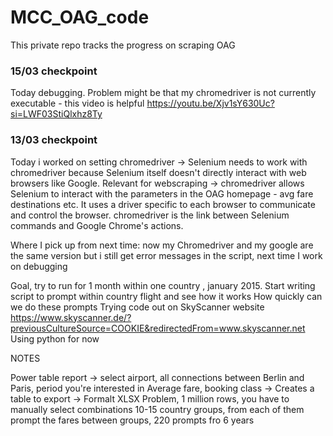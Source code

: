 # MCC_OAG_code
This private repo tracks the progress on scraping OAG 

### 15/03 checkpoint 
Today debugging. Problem might be that my chromedriver is not currently executable - this video is helpful https://youtu.be/Xjv1sY630Uc?si=LWF03StiQlxhz8Ty

### 13/03 checkpoint 
Today i worked on setting chromedriver -> Selenium needs to work with chromedriver because Selenium itself doesn't directly interact with web browsers like Google. 
Relevant for webscraping ->  chromedriver allows Selenium to interact with the parameters in the OAG homepage - avg fare destinations etc. 
It uses a driver specific to each browser to communicate and control the browser. 
chromedriver is the link between Selenium commands and Google Chrome's actions. 

Where I pick up from next time: now my Chromedriver and my google are the same version but i still get error messages in the script, next time I work on debugging 

Goal, try to run for 1 month within one country , january 2015. 
Start writing script to prompt within country flight and see how it works
How quickly can we do these prompts 
Trying code out on SkyScanner website https://www.skyscanner.de/?previousCultureSource=COOKIE&redirectedFrom=www.skyscanner.net
Using python for now 

NOTES 

Power table report -> select airport, all connections between Berlin and Paris, period you're interested in
Average fare, booking class -> Creates a table to export -> Formalt XLSX 
Problem, 1 million rows, you have to manually select combinations 
10-15 country groups, from each of them prompt the fares between groups, 220 prompts fro 6 years 




